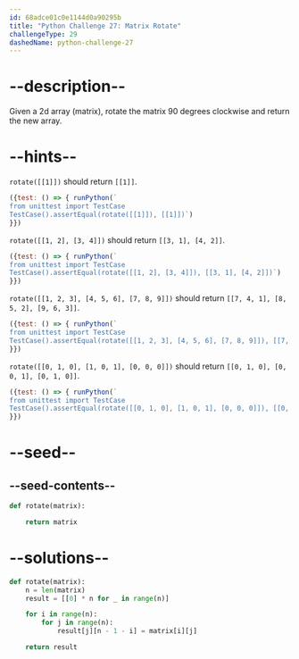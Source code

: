 ```yaml
---
id: 68adce01c0e1144d0a90295b
title: "Python Challenge 27: Matrix Rotate"
challengeType: 29
dashedName: python-challenge-27
---
```


# --description--

Given a 2d array (matrix), rotate the matrix 90 degrees clockwise and return the new array.

# --hints--

`rotate([[1]])` should return `[[1]]`.

```js
({test: () => { runPython(`
from unittest import TestCase
TestCase().assertEqual(rotate([[1]]), [[1]])`)
}})
```

`rotate([[1, 2], [3, 4]])` should return `[[3, 1], [4, 2]]`.

```js
({test: () => { runPython(`
from unittest import TestCase
TestCase().assertEqual(rotate([[1, 2], [3, 4]]), [[3, 1], [4, 2]])`)
}})
```

`rotate([[1, 2, 3], [4, 5, 6], [7, 8, 9]])` should return `[[7, 4, 1], [8, 5, 2], [9, 6, 3]]`.

```js
({test: () => { runPython(`
from unittest import TestCase
TestCase().assertEqual(rotate([[1, 2, 3], [4, 5, 6], [7, 8, 9]]), [[7, 4, 1], [8, 5, 2], [9, 6, 3]])`)
}})
```

`rotate([[0, 1, 0], [1, 0, 1], [0, 0, 0]])` should return `[[0, 1, 0], [0, 0, 1], [0, 1, 0]]`.

```js
({test: () => { runPython(`
from unittest import TestCase
TestCase().assertEqual(rotate([[0, 1, 0], [1, 0, 1], [0, 0, 0]]), [[0, 1, 0], [0, 0, 1], [0, 1, 0]])`)
}})
```

# --seed--

## --seed-contents--

```py
def rotate(matrix):

    return matrix
```

# --solutions--

```py
def rotate(matrix):
    n = len(matrix)
    result = [[0] * n for _ in range(n)]

    for i in range(n):
        for j in range(n):
            result[j][n - 1 - i] = matrix[i][j]

    return result
```
